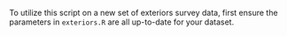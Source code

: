 To utilize this script on a new set of exteriors survey data, first
ensure the parameters in `exteriors.R` are all up-to-date for your dataset.
